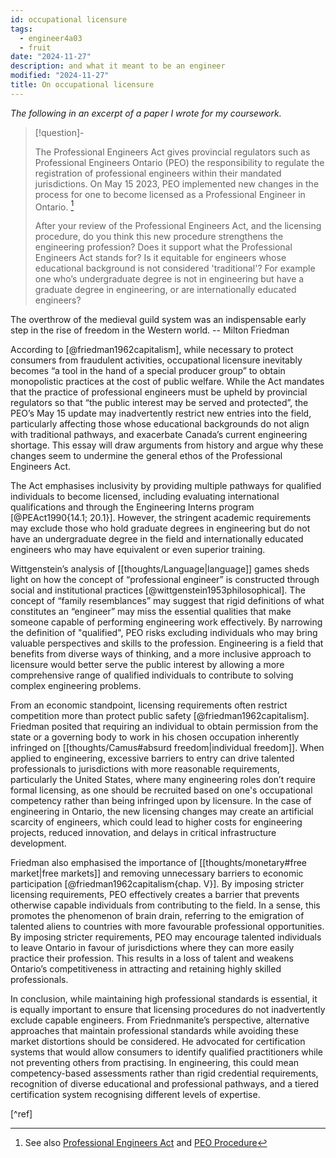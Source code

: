 ```yaml
---
id: occupational licensure
tags:
  - engineer4a03
  - fruit
date: "2024-11-27"
description: and what it meant to be an engineer
modified: "2024-11-27"
title: On occupational licensure
---
```


_The following in an excerpt of a paper I wrote for my coursework._

> [!question]-
>
> The Professional Engineers Act gives provincial regulators such as Professional Engineers Ontario (PEO) the responsibility to
> regulate the registration of professional engineers within their mandated jurisdictions. On May 15 2023, PEO implemented
> new changes in the process for one to become licensed as a Professional Engineer in Ontario. [^links]
>
> After your review of the Professional Engineers Act, and the licensing procedure, do you think this new procedure
> strengthens the engineering profession? Does it support what the Professional Engineers Act stands
> for? Is it equitable for engineers whose educational background is not considered 'traditional'?
> For example one who’s undergraduate degree is not in engineering but have a graduate degree in engineering,
> or are internationally educated engineers?

[^links]: See also [Professional Engineers Act](https://www.ontario.ca/laws/statute/90p28) and [PEO Procedure](https://www.peo.on.ca/apply/licensing-changes#:~:text=applicants%20%E2%80%93%20PEO%20has%20launched%20an,Limited%20Licence%20in%20the%20future)

<p class="quotes">
  The overthrow of the medieval guild system was an indispensable early step in the rise of freedom in the Western world. -- Milton Friedman
</p>

According to [@friedman1962capitalism], while necessary to protect consumers from fraudulent activities, occupational licensure inevitably becomes “a tool in the hand of a special producer group” to obtain monopolistic practices at the cost of public welfare. While the Act mandates that the practice of professional engineers must be upheld by provincial regulators so that “the public interest may be served and protected”, the PEO’s May 15 update may inadvertently restrict new entries into the field, particularly affecting those whose educational backgrounds do not align with traditional pathways, and exacerbate Canada’s current engineering shortage. This essay will draw arguments from history and argue why these changes seem to undermine the general ethos of the Professional Engineers Act.

The Act emphasises inclusivity by providing multiple pathways for qualified individuals to become licensed, including evaluating international qualifications and through the Engineering Interns program [@PEAct1990{14.1; 20.1}].
However, the stringent academic requirements may exclude those who hold graduate degrees in engineering but do not have an undergraduate degree in the field and internationally educated engineers who may have equivalent or even superior training.

Wittgenstein’s analysis of [[thoughts/Language|language]] games sheds light on how the concept of “professional engineer” is constructed through social and institutional practices [@wittgenstein1953philosophical].
The concept of “family resemblances” may suggest that rigid definitions of what constitutes an “engineer” may miss the essential qualities that make someone capable of performing engineering work effectively.
By narrowing the definition of "qualified", PEO risks excluding individuals who may bring valuable perspectives and skills to the profession. Engineering is a field that benefits from diverse ways of thinking, and a more inclusive approach to licensure would better serve the public interest by allowing a more comprehensive range of qualified individuals to contribute to solving complex engineering problems.

From an economic standpoint, licensing requirements often restrict competition more than protect public safety [@friedman1962capitalism].
Friedman posited that requiring an individual to obtain permission from the state or a governing body to work in his chosen occupation inherently infringed on [[thoughts/Camus#absurd freedom|individual freedom]]. When applied to engineering, excessive barriers to entry can drive talented professionals to jurisdictions with more reasonable requirements, particularly the United States, where many engineering roles don’t require formal licensing, as one should be recruited based on one's occupational competency rather than being infringed upon by licensure. In the case of engineering in Ontario, the new licensing changes may create an artificial scarcity of engineers, which could lead to higher costs for engineering projects, reduced innovation, and delays in critical infrastructure development.

Friedman also emphasised the importance of [[thoughts/monetary#free market|free markets]] and removing unnecessary barriers to economic participation [@friedman1962capitalism{chap. V}]. By imposing stricter licensing requirements, PEO effectively creates a barrier that prevents otherwise capable individuals from contributing to the field. In a sense, this promotes the phenomenon of brain drain, referring to the emigration of talented aliens to countries with more favourable professional opportunities. By imposing stricter requirements,
PEO may encourage talented individuals to leave Ontario in favour of jurisdictions where they can more easily practice their profession. This results in a loss of talent and weakens Ontario’s competitiveness in attracting and retaining highly skilled professionals.

In conclusion, while maintaining high professional standards is essential, it is equally important to ensure that licensing procedures do not inadvertently exclude capable engineers. From Friednmanite’s perspective, alternative approaches that maintain professional standards while avoiding these market distortions should be considered. He advocated for certification systems that would allow consumers to identify qualified practitioners while not preventing others from practising. In engineering, this could mean competency-based assessments rather than rigid credential requirements, recognition of diverse educational and professional pathways, and a tiered certification system recognising different levels of expertise.

[^ref]
